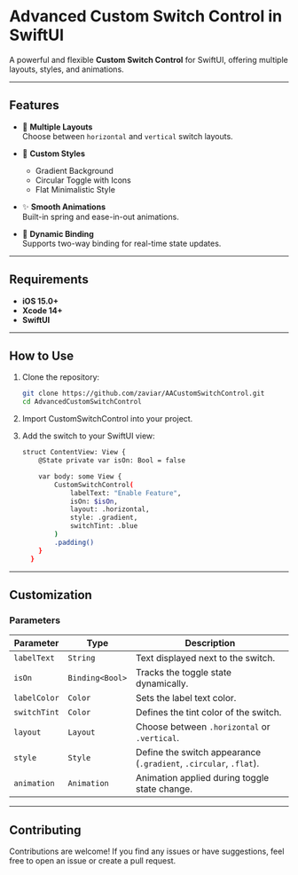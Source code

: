 # Advanced Custom Switch Control in SwiftUI

A powerful and flexible **Custom Switch Control** for SwiftUI, offering multiple layouts, styles, and animations.

---

## Features

- 🧩 **Multiple Layouts**  
  Choose between `horizontal` and `vertical` switch layouts.  

- 🎨 **Custom Styles**  
  - Gradient Background  
  - Circular Toggle with Icons  
  - Flat Minimalistic Style  

- ✨ **Smooth Animations**  
  Built-in spring and ease-in-out animations.  

- 🔄 **Dynamic Binding**  
  Supports two-way binding for real-time state updates.  

---

## Requirements

- **iOS 15.0+**
- **Xcode 14+**
- **SwiftUI**

---

## How to Use

1. Clone the repository:  

   ```bash
   git clone https://github.com/zaviar/AACustomSwitchControl.git
   cd AdvancedCustomSwitchControl

2.	Import CustomSwitchControl into your project.
3.	Add the switch to your SwiftUI view:

    ```bash
    struct ContentView: View {
        @State private var isOn: Bool = false
    
        var body: some View {
            CustomSwitchControl(
                labelText: "Enable Feature",
                isOn: $isOn,
                layout: .horizontal,
                style: .gradient,
                switchTint: .blue
            )
            .padding()
        }
      }

---

## Customization

### Parameters

| **Parameter** | **Type**           | **Description**                                      |
|---------------|--------------------|----------------------------------------------------|
| `labelText`   | `String`           | Text displayed next to the switch.                |
| `isOn`        | `Binding<Bool>`    | Tracks the toggle state dynamically.              |
| `labelColor`  | `Color`            | Sets the label text color.                        |
| `switchTint`  | `Color`            | Defines the tint color of the switch.             |
| `layout`      | `Layout`           | Choose between `.horizontal` or `.vertical`.      |
| `style`       | `Style`            | Define the switch appearance (`.gradient`, `.circular`, `.flat`). |
| `animation`   | `Animation`        | Animation applied during toggle state change.     |

---

## Contributing

Contributions are welcome! If you find any issues or have suggestions, feel free to open an issue or create a pull request.
